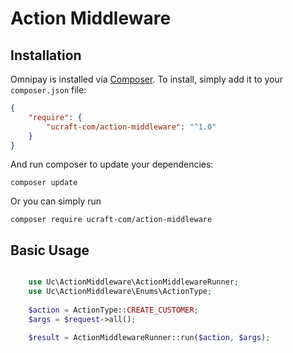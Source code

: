 # Action Middleware

## Installation

Omnipay is installed via [Composer](http://getcomposer.org/). To install, simply add it
to your `composer.json` file:

```json
{
    "require": {
        "ucraft-com/action-middleware": "^1.0"
    }
}
```

And run composer to update your dependencies:

    composer update

Or you can simply run

    composer require ucraft-com/action-middleware

## Basic Usage


```php

    use Uc\ActionMiddleware\ActionMiddlewareRunner;
    use Uc\ActionMiddleware\Enums\ActionType;
    
    $action = ActionType::CREATE_CUSTOMER;
    $args = $request->all();
    
    $result = ActionMiddlewareRunner::run($action, $args);

```
